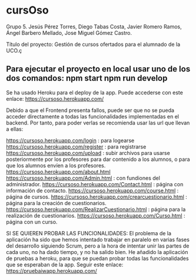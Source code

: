 # cursOso

Grupo 5. Jesús Pérez Torres, Diego Tabas Costa, Javier Romero  Ramos, Ángel Barbero Mellado, Jose Miguel Gómez Castro. 

Título del proyecto: Gestión de cursos ofertados para el alumnado de la UCO.ç

Para ejecutar el proyecto en local usar uno de los dos comandos:
npm start
npm run develop
---------------------------------------------------------------------------
Se ha usado Heroku para el deploy de la app. Puede accederse con este enlace:
https://cursoso.herokuapp.com/

Debido a que el Frontend presenta fallos, puede ser que no se pueda acceder directamente a todas las funcionalidades implementadas en el backend. Por tanto, para poder verlas se recomienda usar las url que llevan a ellas:

https://cursoso.herokuapp.com/login : para logearse
https://cursoso.herokuapp.com/register : para registrarse
https://cursoso.herokuapp.com/upload : subir archivos para usarse posteriormente por los profesores para dar contenido a los alumnos, o para que los alumnos envíen a los profesores.
https://cursoso.herokuapp.com/about.html
https://cursoso.herokuapp.com/Admin.html : con fundiones del administrador.
https://cursoso.herokuapp.com/Contact.html : página con información de contacto.
https://cursoso.herokuapp.com/course.html : página de  cursos.
https://cursoso.herokuapp.com/crearcuestionario.html : página para la creación de cuestionarios.
https://cursoso.herokuapp.com/RealizarCuestionario.html : página para la realización de cuestionarios.
https://cursoso.herokuapp.com/Curso.html : página con un curso.

SI SE QUIEREN PROBAR LAS FUNCIONALIDADES:
El problema de la aplicación ha sido que hemos intentado trabajar en paralelo en varias fases del desarrollo siguiendo Scrum, pero a la hora de intentar unir las partes de cada uno, no ha dado tiempo, y no ha salido bien. He añadido la aplicación de pruebas a heroku, para que se puedan probar todas las funcionalidades que se esperaban de la app. Seguir este enlace: https://pruebaiwapp.herokuapp.com/
